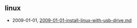 ## linux
* 2009-01-01, [2009-01-01-install-linux-with-usb-drive.md](../posts\2009-01-01-install-linux-with-usb-drive.md)